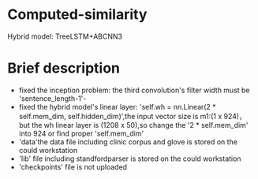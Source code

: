 # Computed-similarity
Hybrid model: TreeLSTM+ABCNN3
# Brief description
- fixed the inception problem: the third convolution's filter width must be 'sentence_length-1'-
- fixed the hybrid model's linear layer: 'self.wh = nn.Linear(2 * self.mem_dim, self.hidden_dim)',the input vector size is m1:(1 x 924)，but the wh linear layer is (1208 x 50),so change the '2 * self.mem_dim' into 924 or find proper 'self.mem_dim'
- 'data'the data file including clinic corpus and glove is stored on the could workstation
- 'lib' file including standfordparser is stored on the could workstation
- 'checkpoints' file is not uploaded
